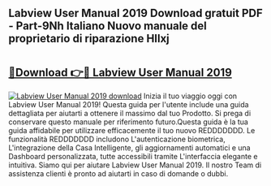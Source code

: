 ## Labview User Manual 2019 Download gratuit PDF - Part-9Nh Italiano Nuovo manuale del proprietario di riparazione HIlxj

# <h2><a href="http://dfdxxdc.blite.top/?on=Labview+User+Manual+2019">🔗Download 👉🔴 Labview User Manual 2019</a></h2>

[![Labview User Manual 2019 download](https://i.imgur.com/lujVjoI.png)](http://dfdxxdc.blite.top/?on=Labview+User+Manual+2019)
Inizia il tuo viaggio oggi con Labview User Manual 2019! Questa guida per l'utente include una guida dettagliata per aiutarti a ottenere il massimo dal tuo Prodotto. Si prega di conservare questo manuale per riferimento futuro.Questa guida è la tua guida affidabile per utilizzare efficacemente il tuo nuovo REDDDDDDD. Le funzionalità REDDDDDDD includono L'autenticazione biometrica, L'integrazione della Casa Intelligente, gli aggiornamenti automatici e una Dashboard personalizzata, tutte accessibili tramite L'interfaccia elegante e intuitiva. Siamo qui per aiutare Labview User Manual 2019. Il nostro Team di assistenza clienti è pronto ad aiutarti in caso di domande o dubbi.
